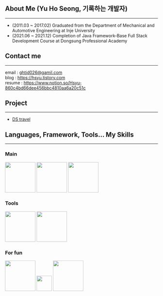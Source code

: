 ## About Me (Yu Ho Seong, 기록하는 개발자)

---

- (2011.03 ~ 2017.02) Graduated from the Department of  Mechanical and Automotive Engineering at Inje University
- (2021.06 ~ 2021.12) Completion of Java Framework-Base Full Stack Development Course at Dongsung Professional Academy

## Contact me
---
email : ghtjd026@gamil.com  
blog : https://hsyu.tistory.com  
resume : https://www.notion.so/Hsyu-860c4bd66dee456bbc4810aa6a20c51c  

## Project
---
- [DS travel](http://ibyeong.shop/)
  
  
## Languages, Framework, Tools... My Skills
---
### Main
<p align="left">
<img src="https://img1.daumcdn.net/thumb/R1280x0/?scode=mtistory2&fname=https%3A%2F%2Fblog.kakaocdn.net%2Fdn%2FNYxLk%2Fbtq4f1tSZjC%2F4eUiDnQRkFdz3ACVfinJr1%2Fimg.png" width="100">
<img src="https://img1.daumcdn.net/thumb/R1280x0/?scode=mtistory2&fname=https%3A%2F%2Fblog.kakaocdn.net%2Fdn%2FOE0Jq%2FbtqKZnwM71Y%2FGi1RUMrDoyKW6cAjVMkkv1%2Fimg.png" width="100">
<img src="https://media.vlpt.us/images/dainni/post/2214cf8b-57b6-42dd-8aa3-26f4ee4fd54f/Oracle-Logo.png" width="100">

### Tools
<p align="left">
<img src="https://media.vlpt.us/images/unihit/post/7aaeb335-5524-48f3-8e36-b324ad2bcaea/vscode%20image.png" width="100">
<img src="https://media.vlpt.us/images/c-on/post/fa111f29-20c1-43c8-890b-ba15be5ae1da/%EA%B9%83%ED%97%88%EB%B8%8C.png" width="100">


### For fun
<p align="left">
<img src="https://image.toast.com/aaaadh/real/2021/techblog/1%288%29.png" width="100">
<img src="https://taiwebs.com/upload/icons/nosqlbooster-for-mongodb100-100.jpg" width="50">
<img src="https://miro.medium.com/max/1400/1*XCNkFQnw2-mo-pVdjm0DUA.png" width="100">






